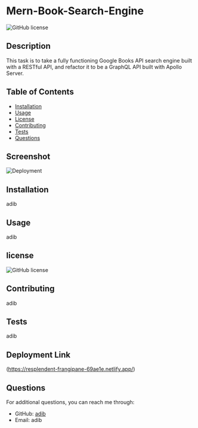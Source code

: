 # Mern-Book-Search-Engine
![GitHub license](https://img.shields.io/badge/license-MIT-red)
## Description
This task is to take a fully functioning Google Books API search engine built with a RESTful API, and refactor it to be a GraphQL API built with Apollo Server.
## Table of Contents
- [Installation](#installation)
- [Usage](#usage)
- [License](#license)
- [Contributing](#contributing)
- [Tests](#tests)
- [Questions](#questions)

## Screenshot
![Deployment](./public/images/Screenshot%202023-10-14%20143358.png)
## Installation
adib

## Usage
adib

## license

![GitHub license](https://img.shields.io/badge/license-MIT-red)

## Contributing
adib

## Tests
adib

## Deployment Link
(https://resplendent-frangipane-69ae1e.netlify.app/)

## Questions
For additional questions, you can reach me through:

- GitHub: [adib](https://github.com/adib)
- Email: adib